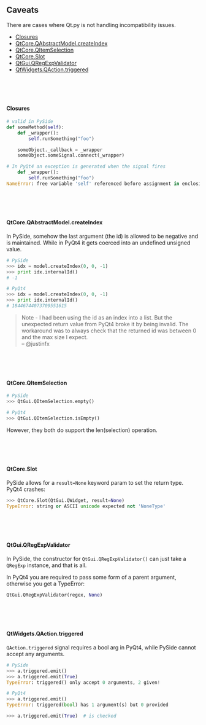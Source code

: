 ## Caveats

There are cases where Qt.py is not handling incompatibility issues.

- [Closures](CAVEATS.md#closures)
- [QtCore.QAbstractModel.createIndex](CAVEATS.md#qtcoreqabstractmodelcreateindex)
- [QtCore.QItemSelection](CAVEATS.md#qtcoreqitemselection)
- [QtCore.Slot](CAVEATS.md#qtcoreslot)
- [QtGui.QRegExpValidator](CAVEATS.md#qtguiqregexpvalidator)
- [QtWidgets.QAction.triggered](CAVEATS.md#qtwidgetsqactiontriggered)

<br>
<br>
<br>

#### Closures

```python 
# valid in PySide
def someMethod(self):
    def _wrapper():
        self.runSomething("foo")

    someObject._callback = _wrapper
    someObject.someSignal.connect(_wrapper)

# In PyQt4 an exception is generated when the signal fires
    def _wrapper():
        self.runSomething("foo")
NameError: free variable 'self' referenced before assignment in enclosing scope
```

<br>
<br>
<br>


#### QtCore.QAbstractModel.createIndex

In PySide, somehow the last argument (the id) is allowed to be negative and is maintained. While in PyQt4 it gets coerced into an undefined unsigned value.

```python
# PySide
>>> idx = model.createIndex(0, 0, -1)
>>> print idx.internalId()
# -1

# PyQt4
>>> idx = model.createIndex(0, 0, -1)
>>> print idx.internalId()
# 18446744073709551615
```

> Note - I had been using the id as an index into a list. But the unexpected return value from PyQt4 broke it by being invalid. The workaround was to always check that the returned id was between 0 and the max size I expect.  
– @justinfx

<br>
<br>
<br>

#### QtCore.QItemSelection

```python
# PySide
>>> QtGui.QItemSelection.empty()

# PyQt4
>>> QtGui.QItemSelection.isEmpty()
```

However, they both do support the len(selection) operation.

<br>
<br>
<br>

#### QtCore.Slot

PySide allows for a `result=None` keyword param to set the return type. PyQt4 crashes:

```python
>>> QtCore.Slot(QtGui.QWidget, result=None)
TypeError: string or ASCII unicode expected not 'NoneType'
```

<br>
<br>
<br>

#### QtGui.QRegExpValidator

In PySide, the constructor for `QtGui.QRegExpValidator()` can just take a `QRegExp` instance, and that is all.

In PyQt4 you are required to pass some form of a parent argument, otherwise you get a TypeError:

```python
QtGui.QRegExpValidator(regex, None)
```

<br>
<br>
<br>


#### QtWidgets.QAction.triggered

`QAction.triggered` signal requires a bool arg in PyQt4, while PySide cannot accept any arguments.

```python
# PySide
>>> a.triggered.emit()
>>> a.triggered.emit(True)
TypeError: triggered() only accept 0 arguments, 2 given!

# PyQt4
>>> a.triggered.emit()
TypeError: triggered(bool) has 1 argument(s) but 0 provided

>>> a.triggered.emit(True)  # is checked
```
